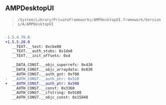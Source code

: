 ## AMPDesktopUI

> `/System/Library/PrivateFrameworks/AMPDesktopUI.framework/Versions/A/AMPDesktopUI`

```diff

-1.5.4.70.0
+1.5.5.20.0
   __TEXT.__text: 0xcbe00
   __TEXT.__auth_stubs: 0x1de0
   __TEXT.__init_offsets: 0x4

   __DATA_CONST.__objc_superrefs: 0x430
   __DATA_CONST.__objc_arraydata: 0x830
   __AUTH_CONST.__auth_got: 0xf08
-  __AUTH_CONST.__auth_ptr: 0x510
+  __AUTH_CONST.__auth_ptr: 0x508
   __AUTH_CONST.__const: 0x3360
   __AUTH_CONST.__cfstring: 0x9180
   __AUTH_CONST.__objc_const: 0x15848

```
